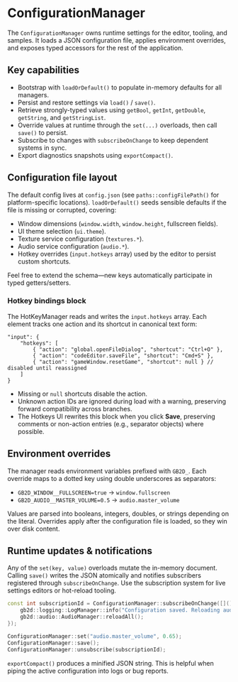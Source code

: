 # ConfigurationManager

The `ConfigurationManager` owns runtime settings for the editor, tooling, and samples. It loads a JSON configuration file, applies environment overrides, and exposes typed accessors for the rest of the application.

## Key capabilities

- Bootstrap with `loadOrDefault()` to populate in-memory defaults for all managers.
- Persist and restore settings via `load()` / `save()`.
- Retrieve strongly-typed values using `getBool`, `getInt`, `getDouble`, `getString`, and `getStringList`.
- Override values at runtime through the `set(...)` overloads, then call `save()` to persist.
- Subscribe to changes with `subscribeOnChange` to keep dependent systems in sync.
- Export diagnostics snapshots using `exportCompact()`.

## Configuration file layout

The default config lives at `config.json` (see `paths::configFilePath()` for platform-specific locations). `loadOrDefault()` seeds sensible defaults if the file is missing or corrupted, covering:

- Window dimensions (`window.width`, `window.height`, fullscreen fields).
- UI theme selection (`ui.theme`).
- Texture service configuration (`textures.*`).
- Audio service configuration (`audio.*`).
- Hotkey overrides (`input.hotkeys` array) used by the editor to persist custom shortcuts.

Feel free to extend the schema—new keys automatically participate in typed getters/setters.

### Hotkey bindings block

The HotKeyManager reads and writes the `input.hotkeys` array. Each element tracks one action and its shortcut in canonical text form:

```jsonc
"input": {
    "hotkeys": [
        { "action": "global.openFileDialog", "shortcut": "Ctrl+O" },
        { "action": "codeEditor.saveFile", "shortcut": "Cmd+S" },
        { "action": "gameWindow.resetGame", "shortcut": null } // disabled until reassigned
    ]
}
```

- Missing or `null` shortcuts disable the action.
- Unknown action IDs are ignored during load with a warning, preserving forward compatibility across branches.
- The Hotkeys UI rewrites this block when you click **Save**, preserving comments or non-action entries (e.g., separator objects) where possible.

## Environment overrides

The manager reads environment variables prefixed with `GB2D_`. Each override maps to a dotted key using double underscores as separators:

- `GB2D_WINDOW__FULLSCREEN=true` → `window.fullscreen`
- `GB2D_AUDIO__MASTER_VOLUME=0.5` → `audio.master_volume`

Values are parsed into booleans, integers, doubles, or strings depending on the literal. Overrides apply after the configuration file is loaded, so they win over disk content.

## Runtime updates & notifications

Any of the `set(key, value)` overloads mutate the in-memory document. Calling `save()` writes the JSON atomically and notifies subscribers registered through `subscribeOnChange`. Use the subscription system for live settings editors or hot-reload tooling.

```cpp
const int subscriptionId = ConfigurationManager::subscribeOnChange([](){
    gb2d::logging::LogManager::info("Configuration saved. Reloading audio cache...");
    gb2d::audio::AudioManager::reloadAll();
});

ConfigurationManager::set("audio.master_volume", 0.65);
ConfigurationManager::save();
ConfigurationManager::unsubscribe(subscriptionId);
```

`exportCompact()` produces a minified JSON string. This is helpful when piping the active configuration into logs or bug reports.
